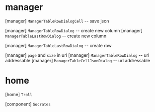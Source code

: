 # manager

[manager] `ManagerTableRowDialogCell` -- save json

[manager] `ManagerTableRowDialog` -- create new column
[manager] `ManagerTableLastRowDialog` -- create new column

[manager] `ManagerTableLastRowDialog` -- create row

[manager] `page` and `size` in url
[manager] `ManagerTableRowDialog` -- url addressable
[manager] `ManagerTableCellJsonDialog` -- url addressable

# home

[home] `Troll`

[component] `Socrates`
